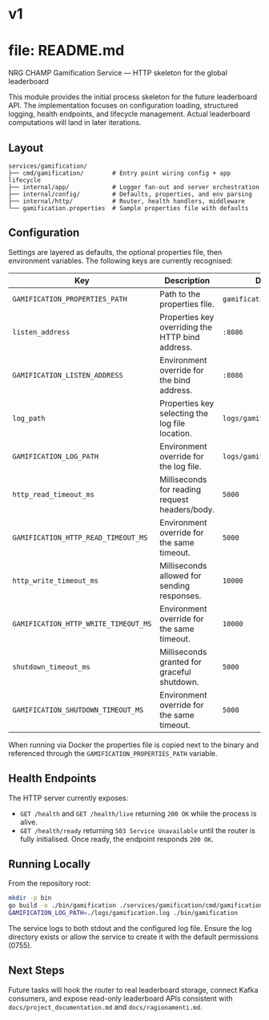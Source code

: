 # v1
# file: README.md
NRG CHAMP Gamification Service — HTTP skeleton for the global leaderboard

This module provides the initial process skeleton for the future
leaderboard API. The implementation focuses on configuration loading,
structured logging, health endpoints, and lifecycle management. Actual
leaderboard computations will land in later iterations.

## Layout

```
services/gamification/
├── cmd/gamification/        # Entry point wiring config + app lifecycle
├── internal/app/            # Logger fan-out and server orchestration
├── internal/config/         # Defaults, properties, and env parsing
├── internal/http/           # Router, health handlers, middleware
└── gamification.properties  # Sample properties file with defaults
```

## Configuration

Settings are layered as defaults, the optional properties file, then
environment variables. The following keys are currently recognised:

| Key | Description | Default |
| --- | ----------- | ------- |
| `GAMIFICATION_PROPERTIES_PATH` | Path to the properties file. | `gamification.properties` |
| `listen_address` | Properties key overriding the HTTP bind address. | `:8086` |
| `GAMIFICATION_LISTEN_ADDRESS` | Environment override for the bind address. | `:8086` |
| `log_path` | Properties key selecting the log file location. | `logs/gamification.log` |
| `GAMIFICATION_LOG_PATH` | Environment override for the log file. | `logs/gamification.log` |
| `http_read_timeout_ms` | Milliseconds for reading request headers/body. | `5000` |
| `GAMIFICATION_HTTP_READ_TIMEOUT_MS` | Environment override for the same timeout. | `5000` |
| `http_write_timeout_ms` | Milliseconds allowed for sending responses. | `10000` |
| `GAMIFICATION_HTTP_WRITE_TIMEOUT_MS` | Environment override for the same timeout. | `10000` |
| `shutdown_timeout_ms` | Milliseconds granted for graceful shutdown. | `5000` |
| `GAMIFICATION_SHUTDOWN_TIMEOUT_MS` | Environment override for the same timeout. | `5000` |

When running via Docker the properties file is copied next to the binary
and referenced through the `GAMIFICATION_PROPERTIES_PATH` variable.

## Health Endpoints

The HTTP server currently exposes:

- `GET /health` and `GET /health/live` returning `200 OK` while the
  process is alive.
- `GET /health/ready` returning `503 Service Unavailable` until the
  router is fully initialised. Once ready, the endpoint responds `200 OK`.

## Running Locally

From the repository root:

```bash
mkdir -p bin
go build -o ./bin/gamification ./services/gamification/cmd/gamification
GAMIFICATION_LOG_PATH=./logs/gamification.log ./bin/gamification
```

The service logs to both stdout and the configured log file. Ensure the
log directory exists or allow the service to create it with the default
permissions (0755).

## Next Steps

Future tasks will hook the router to real leaderboard storage, connect
Kafka consumers, and expose read-only leaderboard APIs consistent with
`docs/project_documentation.md` and `docs/ragionamenti.md`.
